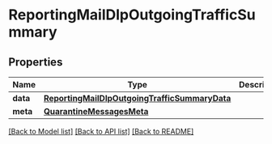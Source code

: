 # ReportingMailDlpOutgoingTrafficSummary

## Properties
Name | Type | Description | Notes
------------ | ------------- | ------------- | -------------
**data** | [**ReportingMailDlpOutgoingTrafficSummaryData**](ReportingMailDlpOutgoingTrafficSummaryData.md) |  | [optional] 
**meta** | [**QuarantineMessagesMeta**](QuarantineMessagesMeta.md) |  | [optional] 

[[Back to Model list]](../README.md#documentation-for-models) [[Back to API list]](../README.md#documentation-for-api-endpoints) [[Back to README]](../README.md)

